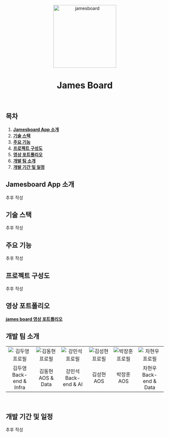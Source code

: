 <div align="center">
  <br/>
  <img src="./readme_asserts/jamesboard_logo" alt="jamesboard" width="200px" height="200px" />
  <h1> James Board</h1>
  <br/>
</div>

## 목차

1. [**Jamesboard App 소개**](#1)
1. [**기술 스택**](#2)
1. [**주요 기능**](#3)
1. [**프로젝트 구성도**](#4)
1. [**영상 포트폴리오**](#5)
1. [**개발 팀 소개**](#6)
1. [**개발 기간 및 일정**](#7)
   <br/>

## **Jamesboard App 소개**

추후 작성
<br/>

## **기술 스택**

추후 작성
<br/>

## **주요 기능**

추후 작성
<br/>

## **프로젝트 구성도**

추후 작성
<br/>

## **영상 포트폴리오**

[**james board 영상 포트폴리오**](https://youtu.be/LIxzq0-G3Dk)
<br/>

## **개발 팀 소개**

<table>
  <tr>
    <td align="center" width="150px">
      <img src="./readme_asserts/d205_kdy" alt="김두영 프로필" />  
    </td>
    <td align="center" width="150px">
      <img src="./readme_asserts/d205_kdh" alt="김동현 프로필" />
    </td>
    <td align="center" width="150px">
      <img src="./readme_asserts/d205_kms" alt="강민석 프로필" />  
    </td>
    <td align="center" width="150px">
      <img src="./readme_asserts/d205_ksh" alt="김성현 프로필" />  
    </td>
    <td align="center" width="150px">
      <img src="./readme_asserts/d205_pjh" alt="박장훈 프로필" />  
    </td>
    <td align="center" width="150px">
      <img src="./readme_asserts/d205_chw" alt="차현우 프로필" />  
    </td>
  </tr>
  <tr>
    <td align="center">
        김두영<br />Back-end & Infra
    </td>
    <td align="center">
        김동현<br />AOS & Data
    </td>
    <td align="center">
        강민석<br />Back-end & AI
    </td>
    <td align="center">
        김성현<br />AOS
    </td>
    <td align="center">
        박장훈<br />AOS
    </td>
    <td align="center">
        차현우<br />Back-end & Data
    </td>
  </tr>
</table>
<br/>

## **개발 기간 및 일정**

추후 작성
<br/>
